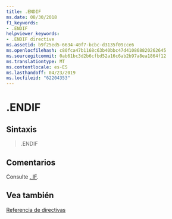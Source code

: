 ```yaml
---
title: .ENDIF
ms.date: 08/30/2018
f1_keywords:
- .ENDIF
helpviewer_keywords:
- .ENDIF directive
ms.assetid: b9f25ed5-6634-40f7-bcbc-d3135f09cce6
ms.openlocfilehash: c80fca47b1168c63b40bbc47d410868820262645
ms.sourcegitcommit: 0ab61bc3d2b6cfbd52a16c6ab2b97a8ea1864f12
ms.translationtype: MT
ms.contentlocale: es-ES
ms.lasthandoff: 04/23/2019
ms.locfileid: "62204353"
---
```

# <a name="endif"></a>.ENDIF

## <a name="syntax"></a>Sintaxis

> .ENDIF

## <a name="remarks"></a>Comentarios

Consulte [. IF](../../assembler/masm/dot-if.md).

## <a name="see-also"></a>Vea también

[Referencia de directivas](../../assembler/masm/directives-reference.md)<br/>